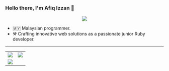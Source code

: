 ### Hello there, I'm Afiq Izzan 👋

<p align="center">
  <a href="https://skillicons.dev">
    <img src="https://skillicons.dev/icons?i=rails,ruby,js,redis,php,postgres" />
  </a>
</p>

- 🇲🇾 Malaysian programmer.
- ⚒️ Crafting innovative web solutions as a passionate junior Ruby developer.



---
<table>
  <tr>
    <td><img src="https://github-readme-stats.vercel.app/api?username=AfiqIzzan&show_icons=true&theme=tokyonight&hide_border=true&bg_color=00000000"></td>
    <td><img src="https://github-readme-stats.vercel.app/api/top-langs/?username=AfiqIzzan&layout=compact&bg_color=00000000&hide_border=true&text_color=e5e5e5"></td>
  </tr>
  <tr>
    <td><img src="https://streak-stats.demolab.com?user=AfiqIzzan&theme=github-dark-blue&hide_border=true&card_width=490"></td>
  </tr>
</table>

<!--
**AfiqIzzan/AfiqIzzan** is a ✨ _special_ ✨ repository because its `README.md` (this file) appears on your GitHub profile.

Here are some ideas to get you started:

My curre
- 🔭 I’m currently working on ...
- 🌱 I’m currently learning ...
- 👯 I’m looking to collaborate on ...
- 🤔 I’m looking for help with ...
- 💬 Ask me about ...
- 📫 How to reach me: ...
- 😄 Pronouns: ...
- ⚡ Fun fact: ...
-->

